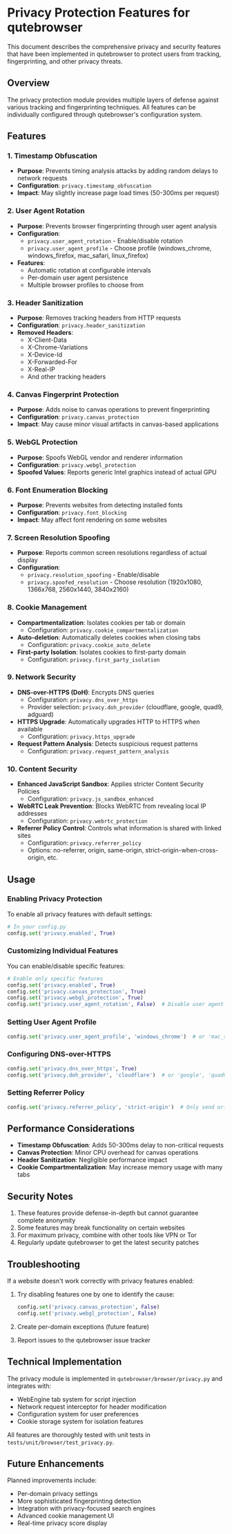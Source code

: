 # Privacy Protection Features for qutebrowser

This document describes the comprehensive privacy and security features that have been implemented in qutebrowser to protect users from tracking, fingerprinting, and other privacy threats.

## Overview

The privacy protection module provides multiple layers of defense against various tracking and fingerprinting techniques. All features can be individually configured through qutebrowser's configuration system.

## Features

### 1. Timestamp Obfuscation
- **Purpose**: Prevents timing analysis attacks by adding random delays to network requests
- **Configuration**: `privacy.timestamp_obfuscation`
- **Impact**: May slightly increase page load times (50-300ms per request)

### 2. User Agent Rotation
- **Purpose**: Prevents browser fingerprinting through user agent analysis
- **Configuration**: 
  - `privacy.user_agent_rotation` - Enable/disable rotation
  - `privacy.user_agent_profile` - Choose profile (windows_chrome, windows_firefox, mac_safari, linux_firefox)
- **Features**:
  - Automatic rotation at configurable intervals
  - Per-domain user agent persistence
  - Multiple browser profiles to choose from

### 3. Header Sanitization
- **Purpose**: Removes tracking headers from HTTP requests
- **Configuration**: `privacy.header_sanitization`
- **Removed Headers**:
  - X-Client-Data
  - X-Chrome-Variations
  - X-Device-Id
  - X-Forwarded-For
  - X-Real-IP
  - And other tracking headers

### 4. Canvas Fingerprint Protection
- **Purpose**: Adds noise to canvas operations to prevent fingerprinting
- **Configuration**: `privacy.canvas_protection`
- **Impact**: May cause minor visual artifacts in canvas-based applications

### 5. WebGL Protection
- **Purpose**: Spoofs WebGL vendor and renderer information
- **Configuration**: `privacy.webgl_protection`
- **Spoofed Values**: Reports generic Intel graphics instead of actual GPU

### 6. Font Enumeration Blocking
- **Purpose**: Prevents websites from detecting installed fonts
- **Configuration**: `privacy.font_blocking`
- **Impact**: May affect font rendering on some websites

### 7. Screen Resolution Spoofing
- **Purpose**: Reports common screen resolutions regardless of actual display
- **Configuration**: 
  - `privacy.resolution_spoofing` - Enable/disable
  - `privacy.spoofed_resolution` - Choose resolution (1920x1080, 1366x768, 2560x1440, 3840x2160)

### 8. Cookie Management
- **Compartmentalization**: Isolates cookies per tab or domain
  - Configuration: `privacy.cookie_compartmentalization`
- **Auto-deletion**: Automatically deletes cookies when closing tabs
  - Configuration: `privacy.cookie_auto_delete`
- **First-party Isolation**: Isolates cookies to first-party domain
  - Configuration: `privacy.first_party_isolation`

### 9. Network Security
- **DNS-over-HTTPS (DoH)**: Encrypts DNS queries
  - Configuration: `privacy.dns_over_https`
  - Provider selection: `privacy.doh_provider` (cloudflare, google, quad9, adguard)
- **HTTPS Upgrade**: Automatically upgrades HTTP to HTTPS when available
  - Configuration: `privacy.https_upgrade`
- **Request Pattern Analysis**: Detects suspicious request patterns
  - Configuration: `privacy.request_pattern_analysis`

### 10. Content Security
- **Enhanced JavaScript Sandbox**: Applies stricter Content Security Policies
  - Configuration: `privacy.js_sandbox_enhanced`
- **WebRTC Leak Prevention**: Blocks WebRTC from revealing local IP addresses
  - Configuration: `privacy.webrtc_protection`
- **Referrer Policy Control**: Controls what information is shared with linked sites
  - Configuration: `privacy.referrer_policy`
  - Options: no-referrer, origin, same-origin, strict-origin-when-cross-origin, etc.

## Usage

### Enabling Privacy Protection

To enable all privacy features with default settings:

```python
# In your config.py
config.set('privacy.enabled', True)
```

### Customizing Individual Features

You can enable/disable specific features:

```python
# Enable only specific features
config.set('privacy.enabled', True)
config.set('privacy.canvas_protection', True)
config.set('privacy.webgl_protection', True)
config.set('privacy.user_agent_rotation', False)  # Disable user agent rotation
```

### Setting User Agent Profile

```python
config.set('privacy.user_agent_profile', 'windows_chrome')  # or 'mac_safari', 'linux_firefox', etc.
```

### Configuring DNS-over-HTTPS

```python
config.set('privacy.dns_over_https', True)
config.set('privacy.doh_provider', 'cloudflare')  # or 'google', 'quad9', 'adguard'
```

### Setting Referrer Policy

```python
config.set('privacy.referrer_policy', 'strict-origin')  # Only send origin, never for HTTP
```

## Performance Considerations

- **Timestamp Obfuscation**: Adds 50-300ms delay to non-critical requests
- **Canvas Protection**: Minor CPU overhead for canvas operations
- **Header Sanitization**: Negligible performance impact
- **Cookie Compartmentalization**: May increase memory usage with many tabs

## Security Notes

1. These features provide defense-in-depth but cannot guarantee complete anonymity
2. Some features may break functionality on certain websites
3. For maximum privacy, combine with other tools like VPN or Tor
4. Regularly update qutebrowser to get the latest security patches

## Troubleshooting

If a website doesn't work correctly with privacy features enabled:

1. Try disabling features one by one to identify the cause:
   ```python
   config.set('privacy.canvas_protection', False)
   config.set('privacy.webgl_protection', False)
   ```

2. Create per-domain exceptions (future feature)

3. Report issues to the qutebrowser issue tracker

## Technical Implementation

The privacy module is implemented in `qutebrowser/browser/privacy.py` and integrates with:
- WebEngine tab system for script injection
- Network request interceptor for header modification
- Configuration system for user preferences
- Cookie storage system for isolation features

All features are thoroughly tested with unit tests in `tests/unit/browser/test_privacy.py`.

## Future Enhancements

Planned improvements include:
- Per-domain privacy settings
- More sophisticated fingerprinting detection
- Integration with privacy-focused search engines
- Advanced cookie management UI
- Real-time privacy score display